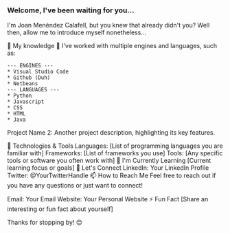 ### Welcome, I've been waiting for you...
I'm Joan Menéndez Calafell, but you knew that already didn't you?
Well then, allow me to introduce myself nonetheless...

🧠 My knowledge 🧠
I've worked with multiple engines and languages, such as:

    --- ENGINES ---
    * Visual Studio Code
    * Github (Duh)
    * Netbeans
    --- LANGUAGES ---
    * Python
    * Javascript
    * CSS
    * HTML
    * Java

Project Name 2: Another project description, highlighting its key features.

🔧 Technologies & Tools
Languages: [List of programming languages you are familiar with]
Frameworks: [List of frameworks you use]
Tools: [Any specific tools or software you often work with]
🌱 I'm Currently Learning
[Current learning focus or goals]
🤝 Let's Connect
LinkedIn: Your LinkedIn Profile
Twitter: @YourTwitterHandle
📫 How to Reach Me
Feel free to reach out if you have any questions or just want to connect!

Email: Your Email
Website: Your Personal Website
⚡ Fun Fact
[Share an interesting or fun fact about yourself]

Thanks for stopping by! 😊
<!--
**JoanMeCa/JoanMeCa** is a ✨ _special_ ✨ repository because its `README.md` (this file) appears on your GitHub profile.

Here are some ideas to get you started:

- 🔭 I’m currently working on ...
- 🌱 I’m currently learning ...
- 👯 I’m looking to collaborate on ...
- 🤔 I’m looking for help with ...
- 💬 Ask me about ...
- 📫 How to reach me: ...
- 😄 Pronouns: ...
- ⚡ Fun fact: ...
-->
